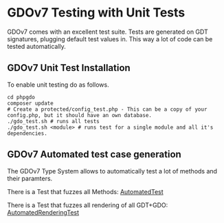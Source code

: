 # GDOv7 Testing with Unit Tests

GDOv7 comes with an excellent test suite.
Tests are generated on GDT signatures, plugging default test values in.
This way a lot of code can be tested automatically.


## GDOv7 Unit Test Installation

To enable unit testing do as follows.

    cd phpgdo
    composer update
    # Create a protected/config_test.php - This can be a copy of your config.php, but it should have an own database.
    ./gdo_test.sh # runs all tests
    ./gdo_test.sh <module> # runs test for a single module and all it's dependencies.


## GDOv7 Automated test case generation

The GDOv7 Type System allows to automatically test a lot of methods and their paramters.

There is a Test that fuzzes all Methods:
[AutomatedTest](../GDO/Tests/Test/AutomatedTest.php)

There is a Test that fuzzes all rendering of all GDT+GDO:
[AutomatedRenderingTest](../GDO/Tests/Test/AutomatedRenderingTest.php)

